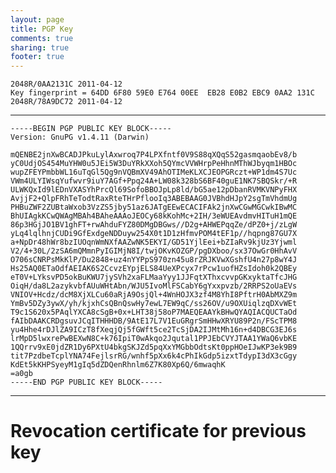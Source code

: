 ```yaml
---
layout: page
title: PGP Key
comments: true
sharing: true
footer: true
---
```


    2048R/0AA2131C 2011-04-12
    Key fingerprint = 64DD 6F80 59E0 E764 00EE  EB28 E0B2 EBC9 0AA2 131C
    2048R/78A9DC72 2011-04-12

----

    -----BEGIN PGP PUBLIC KEY BLOCK-----
    Version: GnuPG v1.4.11 (Darwin)
    
    mQENBE2jnXwBCADJPkuLylAxwroq7P4LPXfntf0V9S88qXQqS52gasmqaobEv8/b
    yC0UdjOS454MuYHW0u5JEi5W3DuYRkXXoh5QYmcVVWHrpPeHhnMThWJbyqm1HBOc
    wupZFEYPmbbWL16uTqGl5Qg9nVQBmXV49AhOTIMeKLXCJEOPGRczt+WP1dm4S7Uc
    VWm4ULYIWsqYufwvr9iuY7AGf+Ppq24A+LW08k328bS6BF40guE1NK7SBQSkr/+R
    ULWKQxId9lEDnVXASYhPrcQl69SofoBBOJpLp8ld/bG5ae12pDbanRVMKVNPyFHX
    AvjjF2+QlpFRhTeTodtRaxRteTHrPflooIq3ABEBAAG0JVBhdHJpY2sgTmVhdmUg
    PHBuZWF2ZUBtaWxob3VzZS5jby51az6JATgEEwECACIFAk2jnXwCGwMGCwkIBwMC
    BhUIAgkKCwQWAgMBAh4BAheAAAoJEOCy68kKohMc+2IH/3eWUEAvdmvHITuH1mQE
    86p3HGjJO1BV1ghFT+rwAhduFYZ80DMgDBGws//D2g+AHWEPqqZe/dPZ0+j/zLgW
    yLq4lqlhnjCUDi9GfExdgeNDDuyw254X0t1D1zHfmvPOM4tEF1p//hqpng87GU7X
    a+NpDr48hWr8bzIUOqnWmNXfAAZwNK5EKYI/GD51YjlEei+bZIaRv9kjUz3Yjwml
    V2/4+30L/2zSA6mQMmnPyIGIMjN8I/twjOKvKOZGP/pgDXboo/sx37OwGr0HhAvV
    O706sCNRPsMkKlP/Du2848+uz4nYYPpS970zn45u8rZRJKVwXGshfU4n27p8wY4J
    Hs25AQ0ETaOdfAEIAK6S2CcvzEYpjELS84UeXPcyx7rPcw1uofHZsIdoh0k2QBEy
    eT0V+LYksvPD5okBuKWU7jySVh2xaFLMaaYyy1JJFqtXThxcvvpGKxyktaTfcJHG
    OiqH/da8L2azykvbfAUuWHtAbn/WJU5IvoMlFSCabY6gYxxpvzb/2RRPS2oUaEVs
    VNIOV+Hcdz/dcM8XjXLCu60aRjA9OsjQl+4WnHOJX3zf4M8YhI8PftrH0AbMXZ9m
    YmBv5DZy3ywX/yh/kjxhCsQBnQswHy7ewL7EW9qC/ss26OV/u9OXUiqlzqDXvWEt
    T9c1S620x5PAqlYXCA8cSgB+0x+LHT38j58oP7MAEQEAAYkBHwQYAQIACQUCTaOd
    fAIbDAAKCRDgsuvJCqITHHHDB/9AtE17L7V1EuGRgrSmHHwXRYU89P2n/FScTPM8
    yu4Hhe4rDJlZA9ICzT8fXeqjQj5fGWft5ce2TcSjDA2IJMtMh16n+d4DBCG3EJ6s
    lrMpD5lwxrePwBEXwN8C+k76IpiT0wAkqo2Jqutal1PPJEbCVYJTAA1YWaQ6vbKE
    1QQrrv9xE0jdZR1Dy6PXtU4bkgSKJZd5pqXxYMGbbOdtsKt0ppHOeIJwKP3ek9B9
    tit7PzdbeTcplYNA74FejlsrRG/wnhf5pXx6k4cPhIkGdp5izxtTdypI3dX3cGgy
    KdEt5kKHPSyeyM1gIq5dZDQenRhnlm6Z7K80Xp6Q/6mwaqhK
    =a0gb
    -----END PGP PUBLIC KEY BLOCK-----
----

# Revocation certificate for previous key #

<!--
    1024D/DD96DEF2 2002-02-23 [revoked: 2009-08-10]
    Key fingerprint = D48D D356 EED0 2169 1E19  88A5 3172 074F DD96 DEF2

    -----BEGIN PGP PUBLIC KEY BLOCK-----
    Version: GnuPG v1.4.9 (GNU/Linux)
    Comment: A revocation certificate should follow
    
    iLEEIBECAHEFAkuUystqHQJMYXB0b3AgY29udGFpbmluZyBzZWNyZXQga2V5IHdh
    cyBzdG9sZW4sIGFsdGhvdWdoIHBhc3NwaHJhc2UgcHJvdGVjdGVkIGl0IGNhbiBi
    ZSBjb25zaWRlcmVkIGNvbXByb21pc2VkLgAKCRAxcgdP3Zbe8vnqAJ4lL9ksB55D
    xH6GG9XbR/mhoWiyGACfcXnb1EdggdVYl80563dZQKS0OM8=
    =AlNX
    -----END PGP PUBLIC KEY BLOCK-----
-->

